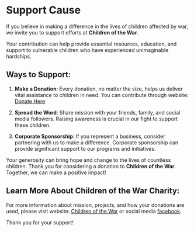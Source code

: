 # Support Cause

If you believe in making a difference in the lives of children affected by war, we invite you to support efforts at **Children of the War**. 

Your contribution can help provide essential resources, education, and support to vulnerable children who have experienced unimaginable hardships.

## Ways to Support:

1. **Make a Donation**: Every donation, no matter the size, helps us deliver vital assistance to children in need. You can contribute through website:
   [Donate Here](https://childrenofthewar.org/eng)

2. **Spread the Word**: Share mission with your friends, family, and social media followers. Raising awareness is crucial in our fight to support these children.

3. **Corporate Sponsorship**: If you represent a business, consider partnering with us to make a difference. Corporate sponsorship can provide significant support to our programs and initiatives.

Your generosity can bring hope and change to the lives of countless children. Thank you for considering a donation to **Children of the War**. Together, we can make a positive impact!

## Learn More About **Children of the War** Charity:

For more information about mission, projects, and how your donations are used, please visit website: [Children of the War](https://childrenofthewar.org/eng) or social media [facebook](https://www.facebook.com/childrenofwar.charity).

Thank you for your support!
